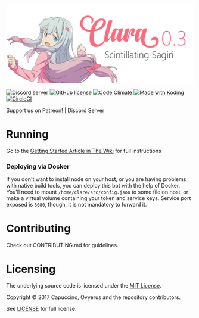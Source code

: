
![awau](nodebot_logo.png)

<a href="https://discord.gg/rmMTZue"><img src="https://discordapp.com/api/guilds/251664386459041792/embed.png" alt="Discord server" /></a> [![GitHub license](https://img.shields.io/badge/license-MIT-blue.svg)](https://raw.githubusercontent.com/awau/Clara/master/LICENSE) [![Code Climate](https://codeclimate.com/github/awau/Clara/badges/gpa.svg)](https://codeclimate.com/github/awau/Clara) <a href="https://koding.com/"> <img src="https://koding-cdn.s3.amazonaws.com/badges/made-with-koding/v1/koding_badge_ReadmeDark.png" srcset="https://koding-cdn.s3.amazonaws.com/badges/made-with-koding/v1/koding_badge_ReadmeDark.png 1x, https://koding-cdn.s3.amazonaws.com/badges/made-with-koding/v1/koding_badge_ReadmeDark@2x.png 2x" alt="Made with Koding" /> </a> [![CircleCI](https://circleci.com/gh/ClaraIO/Clara.svg?style=svg)](https://circleci.com/gh/ClaraIO/Clara)

[Support us on Patreon!](https://www.patreon.com/capuccino) | [Discord Server](https://discord.gg/ZgQkCkm)


# Running

Go to the  [Getting Started Article in The Wiki](https://github.com/awau/Clara/wiki/Getting-Started) for full instructions

### Deploying via Docker
If you don't want to install node on your host, or you are having problems with native build tools, you can deploy this bot with the help of Docker.
You'll need to mount `/home/clare/src/config.json` to some file on host, or make a virtual volume containing your token and service keys. Service port exposed is `8080`, though, it is not mandatory to forward it.

# Contributing

Check out CONTRIBUTING.md for guidelines.

# Licensing

The underlying source code is licensed under the [MIT License](https://en.wikipedia.org/wiki/MIT_License).

Copyright &copy; 2017 Capuccino, Ovyerus and the repository contributors.

See [LICENSE](LICENSE) for full license.


